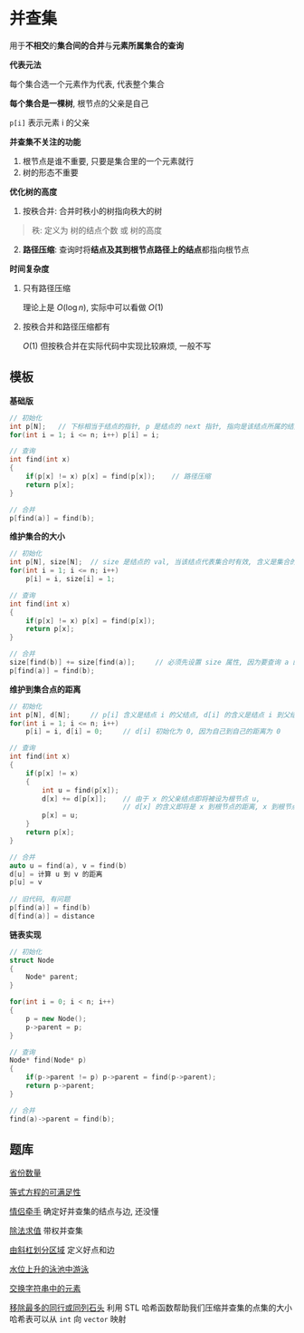 # 并查集

用于**不相交**的**集合间的合并**与**元素所属集合的查询**

**代表元法**

每个集合选一个元素作为代表, 代表整个集合

**每个集合是一棵树**, 根节点的父亲是自己

`p[i]` 表示元素 i 的父亲

**并查集不关注的功能**

1. 根节点是谁不重要, 只要是集合里的一个元素就行
2. 树的形态不重要

**优化树的高度**

1. 按秩合并: 合并时秩小的树指向秩大的树

> 秩: 定义为  树的结点个数  或  树的高度

2. **路径压缩**: 查询时将**结点及其到根节点路径上的结点**都指向根节点

**时间复杂度**

1. 只有路径压缩 

   理论上是 $O(\log n)$, 实际中可以看做 $O(1)$

2. 按秩合并和路径压缩都有

   $O(1)$ 但按秩合并在实际代码中实现比较麻烦, 一般不写

## 模板

**基础版**

```C++
// 初始化
int p[N];	// 下标相当于结点的指针, p 是结点的 next 指针, 指向是该结点所属的结点
for(int i = 1; i <= n; i++) p[i] = i;

// 查询
int find(int x)
{
    if(p[x] != x) p[x] = find(p[x]);	// 路径压缩
    return p[x];
}

// 合并
p[find(a)] = find(b);
```

**维护集合的大小**

```C++
// 初始化
int p[N], size[N];	// size 是结点的 val, 当该结点代表集合时有效, 含义是集合的大小
for(int i = 1; i <= n; i++)
    p[i] = i, size[i] = 1;

// 查询
int find(int x)
{
    if(p[x] != x) p[x] = find(p[x]);
    return p[x];
}

// 合并
size[find(b)] += size[find(a)];		// 必须先设置 size 属性, 因为要查询 a 的集合点, a 的集合点在合并后就变为 b 的集合点了
p[find(a)] = find(b);				
```

**维护到集合点的距离**

```C++
// 初始化
int p[N], d[N];		// p[i] 含义是结点 i 的父结点, d[i] 的含义是结点 i 到父结点的距离
for(int i = 1; i <= n; i++)
    p[i] = i, d[i] = 0;		// d[i] 初始化为 0, 因为自己到自己的距离为 0

// 查询
int find(int x)
{
    if(p[x] != x)
    {
        int u = find(p[x]);
        d[x] += d[p[x]];	// 由于 x 的父亲结点即将被设为根节点 u, 
        					// d[x] 的含义即将是 x 到根节点的距离, x 到根节点的距离 = x 到父结点的距离 + 父节点到根节点的距离, 经历过递归后, d[p[x]] 就是 x 的父节点到根节点的距离
        p[x] = u;	
    }
    return p[x];
}

// 合并
auto u = find(a), v = find(b)
d[u] = 计算 u 到 v 的距离
p[u] = v
    
// 旧代码, 有问题
p[find(a)] = find(b)
d[find(a)] = distance
```

**链表实现**

```C++
// 初始化
struct Node
{
    Node* parent;
}

for(int i = 0; i < n; i++) 
{
    p = new Node();    
    p->parent = p;
}

// 查询
Node* find(Node* p)
{
    if(p->parent != p) p->parent = find(p->parent);
    return p->parent;
}

// 合并
find(a)->parent = find(b);
```

## 题库

[省份数量](https://leetcode.cn/problems/number-of-provinces/)

[等式方程的可满足性](https://leetcode.cn/problems/satisfiability-of-equality-equations/)	

[情侣牵手](https://leetcode.cn/problems/couples-holding-hands/)	确定好并查集的结点与边, 还没懂

[除法求值](https://leetcode.cn/problems/evaluate-division/)	带权并查集

[由斜杠划分区域](https://leetcode.cn/problems/regions-cut-by-slashes/)	定义好点和边

[水位上升的泳池中游泳](https://leetcode.cn/problems/swim-in-rising-water/)	

[交换字符串中的元素](https://leetcode.cn/problems/smallest-string-with-swaps/)	

[移除最多的同行或同列石头](https://leetcode.cn/problems/most-stones-removed-with-same-row-or-column/)	利用 STL 哈希函数帮助我们压缩并查集的点集的大小  	哈希表可以从 `int` 向 `vector` 映射
